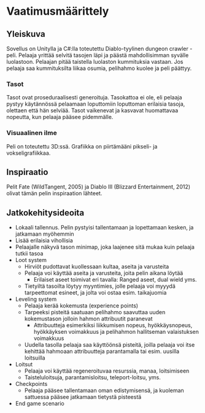 # Vaatimusmäärittely

## Yleiskuva

Sovellus on Unitylla ja C#:lla toteutettu Diablo-tyylinen dungeon crawler -peli.
Pelaaja yrittää selvitä tasojen läpi ja päästä mahdollisimman syvälle luolastoon.
Pelaajan pitää taistella luolaston kummituksia vastaan.
Jos pelaaja saa kummituksilta liikaa osumia, pelihahmo kuolee ja peli päättyy.

### Tasot

Tasot ovat proseduraalisesti generoituja.
Tasokattoa ei ole, eli pelaaja pystyy käytännössä pelaamaan loputtomiin loputtoman erilaisia tasoja, olettaen että hän selviää.
Tasot vaikenevat ja kasvavat huomattavaa nopeutta, kun pelaaja pääsee pidemmälle.

### Visuaalinen ilme

Peli on toteutettu 3D:ssä.
Grafiikka on piirtämääni pikseli- ja vokseligrafiikkaa.

## Inspiraatio

Pelit Fate (WildTangent, 2005) ja Diablo III (Blizzard Entertainment, 2012) olivat tämän pelin inspiraation lähteet.

## Jatkokehitysideoita

- Lokaali tallennus. Pelin pystyisi tallentamaan ja lopettamaan kesken, ja jatkamaan myöhemmin
- Lisää erilaisia vihollisia
- Pelaajalle näkyvä tason minimap, joka laajenee sitä mukaa kuin pelaaja tutkii tasoa
- Loot system
  - Hirviöt pudottavat kuollessaan kultaa, aseita ja varusteita
  - Pelaaja voi käyttää aseita ja varusteita, joita pelin aikana löytää
    - Erilaiset aseet toimivat eri tavalla: Ranged aseet, dual wield yms.
  - Tietyiltä tasoilta löytyy myyntimies, jolle pelaaja voi myyydä tarpeettomat esineet, ja jolta voi ostaa esim. taikajuomia
- Leveling system
  - Pelaaja kerää kokemusta (experience points)
  - Tarpeeksi pisteitä saatuaan pelihahmo saavuttaa uuden kokemustason jolloin hahmon attribuutit paranevat
    - Attribuutteja esimerkiksi liikkumisen nopeus, hyökkäysnopeus, hyökkäyksen voimakkuus ja pelihahmon hallitseman valaistuksen voimakkuus
  - Uudella tasolla pelaaja saa käyttöönsä pisteitä, joilla pelaaja voi itse kehittää hahmoaan attribuutteja parantamalla tai esim. uusilla loitsuilla
- Loitsut
  - Pelaaja voi käyttää regeneroituvaa resurssia, manaa, loitsimiseen
  - Taisteluloitsuja, parantamisloitsu, teleport-loitsu, yms.
- Checkpoints
  - Pelaaja pääsee tallentamaan oman edistymisensä, ja kuoleman sattuessa pääsee jatkamaan tietystä pisteestä
- End game scenario
